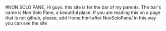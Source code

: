 #NON SOLO PANE, Hi guys, this site is for the bar of my parents. The bar's name is Non Solo Pane, a beautiful place. If you are reading this on a page that is not github, please, add Home.html after NonSoloPane/ in this way you can see the site

